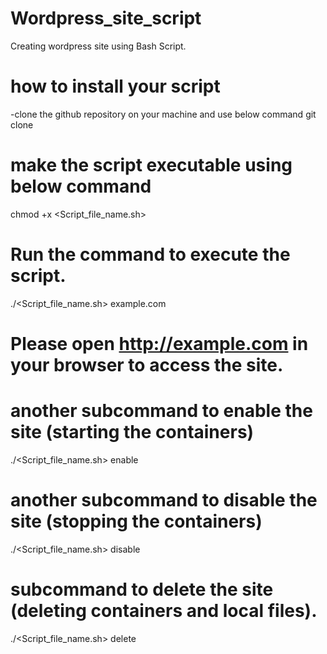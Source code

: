 # Wordpress_site_script
Creating wordpress site using Bash Script.

# how to install your script
-clone the github repository on your machine and use below command
git clone 

# make the script executable using below command
chmod +x <Script_file_name.sh>

# Run the command to execute the script.
./<Script_file_name.sh> example.com

# Please open http://example.com in your browser to access the site.

# another subcommand to enable the site (starting the containers)
./<Script_file_name.sh> enable

# another subcommand to disable the site (stopping the containers)
./<Script_file_name.sh> disable

# subcommand to delete the site (deleting containers and local files).
./<Script_file_name.sh> delete
